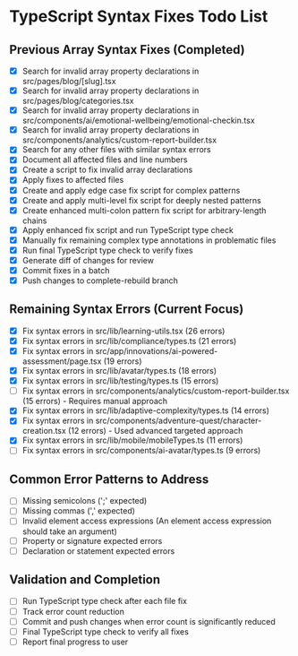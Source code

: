 # TypeScript Syntax Fixes Todo List

## Previous Array Syntax Fixes (Completed)
- [x] Search for invalid array property declarations in src/pages/blog/[slug].tsx
- [x] Search for invalid array property declarations in src/pages/blog/categories.tsx
- [x] Search for invalid array property declarations in src/components/ai/emotional-wellbeing/emotional-checkin.tsx
- [x] Search for invalid array property declarations in src/components/analytics/custom-report-builder.tsx
- [x] Search for any other files with similar syntax errors
- [x] Document all affected files and line numbers
- [x] Create a script to fix invalid array declarations
- [x] Apply fixes to affected files
- [x] Create and apply edge case fix script for complex patterns
- [x] Create and apply multi-level fix script for deeply nested patterns
- [x] Create enhanced multi-colon pattern fix script for arbitrary-length chains
- [x] Apply enhanced fix script and run TypeScript type check
- [x] Manually fix remaining complex type annotations in problematic files
- [x] Run final TypeScript type check to verify fixes
- [x] Generate diff of changes for review
- [x] Commit fixes in a batch
- [x] Push changes to complete-rebuild branch

## Remaining Syntax Errors (Current Focus)
- [x] Fix syntax errors in src/lib/learning-utils.tsx (26 errors)
- [x] Fix syntax errors in src/lib/compliance/types.ts (21 errors)
- [x] Fix syntax errors in src/app/innovations/ai-powered-assessment/page.tsx (19 errors)
- [x] Fix syntax errors in src/lib/avatar/types.ts (18 errors)
- [x] Fix syntax errors in src/lib/testing/types.ts (15 errors)
- [ ] Fix syntax errors in src/components/analytics/custom-report-builder.tsx (15 errors) - Requires manual approach
- [x] Fix syntax errors in src/lib/adaptive-complexity/types.ts (14 errors)
- [x] Fix syntax errors in src/components/adventure-quest/character-creation.tsx (12 errors) - Used advanced targeted approach
- [x] Fix syntax errors in src/lib/mobile/mobileTypes.ts (11 errors)
- [ ] Fix syntax errors in src/components/ai-avatar/types.ts (9 errors)

## Common Error Patterns to Address
- [ ] Missing semicolons (';' expected)
- [ ] Missing commas (',' expected)
- [ ] Invalid element access expressions (An element access expression should take an argument)
- [ ] Property or signature expected errors
- [ ] Declaration or statement expected errors

## Validation and Completion
- [ ] Run TypeScript type check after each file fix
- [ ] Track error count reduction
- [ ] Commit and push changes when error count is significantly reduced
- [ ] Final TypeScript type check to verify all fixes
- [ ] Report final progress to user

